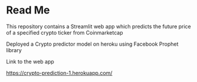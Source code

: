 # Read Me


This repository contains a Streamlit web app which predicts the future price of a specified crypto ticker from Coinmarketcap

Deployed a Crypto predictor model on heroku using Facebook Prophet library

Link to the web app

https://crypto-prediction-1.herokuapp.com/
